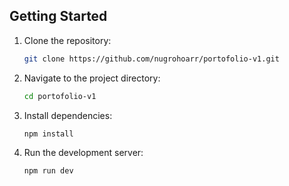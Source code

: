 
## Getting Started

1. Clone the repository:
    ```bash
    git clone https://github.com/nugrohoarr/portofolio-v1.git
    ```
2. Navigate to the project directory:
    ```bash
    cd portofolio-v1
    ```
3. Install dependencies:
    ```bash
    npm install
    ```
4. Run the development server:
    ```bash
    npm run dev
    ```
